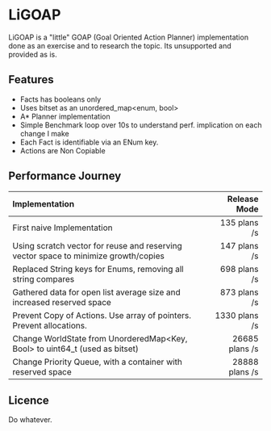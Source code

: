 
# LiGOAP

LiGOAP is a "little" GOAP (Goal Oriented Action Planner) implementation done as an exercise and to research the topic. Its unsupported and provided as is.

## Features
- Facts has booleans only
- Uses bitset as an unordered_map<enum, bool>
- A* Planner implementation
- Simple Benchmark loop over 10s to understand perf. implication on each change I make
- Each Fact is identifiable via an ENum key.
- Actions are Non Copiable

## Performance Journey

| Implementation                                                                      |   Release Mode |
|:------------------------------------------------------------------------------------|---------------:|
| First naive Implementation                                                          |   135 plans /s |
| Using scratch vector for reuse and reserving vector space to minimize growth/copies |   147 plans /s |
| Replaced String keys for Enums, removing all string compares                        |   698 plans /s |
| Gathered data for open list average size and increased reserved space               |   873 plans /s |
| Prevent Copy of Actions. Use array of pointers. Prevent allocations.                |  1330 plans /s |
| Change WorldState from UnorderedMap<Key, Bool> to uint64_t (used as bitset)         | 26685 plans /s |
| Change Priority Queue, with a container with reserved space                         | 28888 plans /s |

## Licence

Do whatever.









